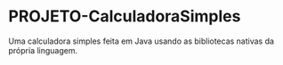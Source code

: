 # PROJETO-CalculadoraSimples
Uma calculadora simples feita em Java usando as bibliotecas nativas da própria linguagem. 
